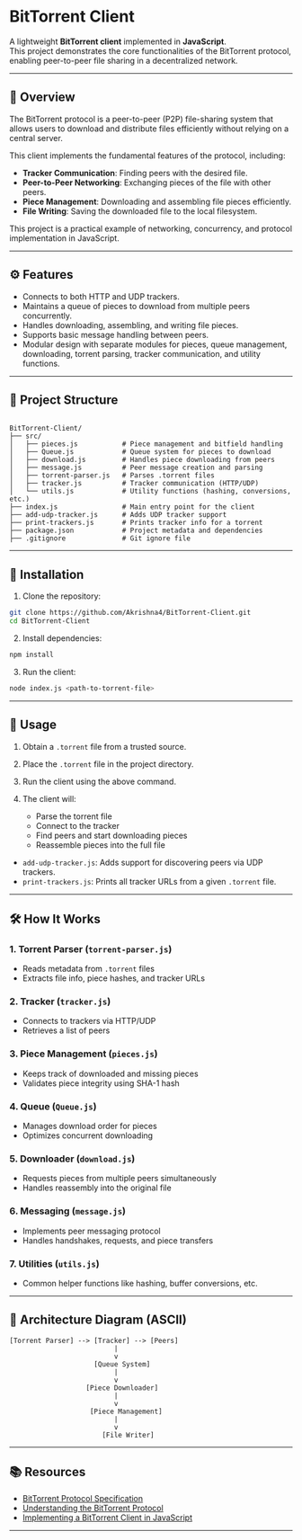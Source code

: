 
# BitTorrent Client

A lightweight **BitTorrent client** implemented in **JavaScript**.  
This project demonstrates the core functionalities of the BitTorrent protocol, enabling peer-to-peer file sharing in a decentralized network.

---

## 🧠 Overview

The BitTorrent protocol is a peer-to-peer (P2P) file-sharing system that allows users to download and distribute files efficiently without relying on a central server.  

This client implements the fundamental features of the protocol, including:

- **Tracker Communication**: Finding peers with the desired file.  
- **Peer-to-Peer Networking**: Exchanging pieces of the file with other peers.  
- **Piece Management**: Downloading and assembling file pieces efficiently.  
- **File Writing**: Saving the downloaded file to the local filesystem.

This project is a practical example of networking, concurrency, and protocol implementation in JavaScript.

---

## ⚙️ Features

- Connects to both HTTP and UDP trackers.  
- Maintains a queue of pieces to download from multiple peers concurrently.  
- Handles downloading, assembling, and writing file pieces.  
- Supports basic message handling between peers.  
- Modular design with separate modules for pieces, queue management, downloading, torrent parsing, tracker communication, and utility functions.

---

## 📁 Project Structure

```

BitTorrent-Client/
├── src/
│   ├── pieces.js           # Piece management and bitfield handling
│   ├── Queue.js            # Queue system for pieces to download
│   ├── download.js         # Handles piece downloading from peers
│   ├── message.js          # Peer message creation and parsing
│   ├── torrent-parser.js   # Parses .torrent files
│   ├── tracker.js          # Tracker communication (HTTP/UDP)
│   └── utils.js            # Utility functions (hashing, conversions, etc.)
├── index.js                # Main entry point for the client
├── add-udp-tracker.js      # Adds UDP tracker support
├── print-trackers.js       # Prints tracker info for a torrent
├── package.json            # Project metadata and dependencies
├── .gitignore              # Git ignore file

````

---

## 🚀 Installation

1. Clone the repository:

```bash
git clone https://github.com/Akrishna4/BitTorrent-Client.git
cd BitTorrent-Client
````

2. Install dependencies:

```bash
npm install
```

3. Run the client:

```bash
node index.js <path-to-torrent-file>
```

---

## 📄 Usage

1. Obtain a `.torrent` file from a trusted source.
2. Place the `.torrent` file in the project directory.
3. Run the client using the above command.
4. The client will:

   * Parse the torrent file
   * Connect to the tracker
   * Find peers and start downloading pieces
   * Reassemble pieces into the full file

* `add-udp-tracker.js`: Adds support for discovering peers via UDP trackers.
* `print-trackers.js`: Prints all tracker URLs from a given `.torrent` file.

---

## 🛠️ How It Works

### 1. Torrent Parser (`torrent-parser.js`)

* Reads metadata from `.torrent` files
* Extracts file info, piece hashes, and tracker URLs

### 2. Tracker (`tracker.js`)

* Connects to trackers via HTTP/UDP
* Retrieves a list of peers

### 3. Piece Management (`pieces.js`)

* Keeps track of downloaded and missing pieces
* Validates piece integrity using SHA-1 hash

### 4. Queue (`Queue.js`)

* Manages download order for pieces
* Optimizes concurrent downloading

### 5. Downloader (`download.js`)

* Requests pieces from multiple peers simultaneously
* Handles reassembly into the original file

### 6. Messaging (`message.js`)

* Implements peer messaging protocol
* Handles handshakes, requests, and piece transfers

### 7. Utilities (`utils.js`)

* Common helper functions like hashing, buffer conversions, etc.

---

## 📸 Architecture Diagram (ASCII)

```
[Torrent Parser] --> [Tracker] --> [Peers]
                          |
                          v
                     [Queue System]
                          |
                          v
                   [Piece Downloader]
                          |
                          v
                    [Piece Management]
                          |
                          v
                       [File Writer]
```

---

## 📚 Resources

* [BitTorrent Protocol Specification](https://www.bittorrent.org/beps/bep_0003.html)
* [Understanding the BitTorrent Protocol](https://www.explainthatstuff.com/how-bittorrent-works.html)
* [Implementing a BitTorrent Client in JavaScript](https://www.smashingmagazine.com/2011/11/building-torrent-client-javascript/)

---




